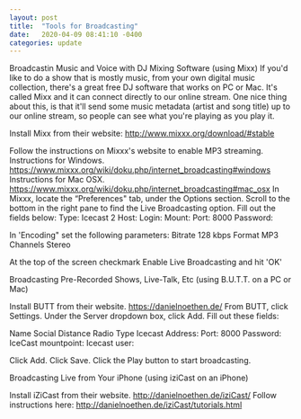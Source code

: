 ```yaml
---
layout: post
title:  "Tools for Broadcasting"
date:   2020-04-09 08:41:10 -0400
categories: update
---
```


Broadcastin Music and Voice with DJ Mixing Software (using Mixx)
If you'd like to do a show that is mostly music, from your own digital music collection, there's a great free DJ software that works on PC or Mac. It's called Mixx and it can connect directly to our online stream. One nice thing about this, is that it'll send some music metadata (artist and song title) up to our online stream, so people can see what you're playing as you play it.

Install Mixx from their website: http://www.mixxx.org/download/#stable

Follow the instructions on Mixxx's website to enable MP3 streaming.
Instructions for Windows. https://www.mixxx.org/wiki/doku.php/internet_broadcasting#windows
Instructions for Mac OSX. https://www.mixxx.org/wiki/doku.php/internet_broadcasting#mac_osx
In Mixxx, locate the “Preferences" tab, under the Options section. 
Scroll to the bottom in the right pane to find the Live Broadcasting option. 
Fill out the fields below:
Type: Icecast 2
Host: 
Login:
Mount:
Port: 8000
Password:

In 'Encoding" set the following parameters:
Bitrate	128 kbps
Format	MP3
Channels	Stereo

At the top of the screen checkmark Enable Live Broadcasting and hit 'OK' 


Broadcasting Pre-Recorded Shows, Live-Talk, Etc (using B.U.T.T. on a PC or Mac)

Install BUTT from their website. https://danielnoethen.de/
From BUTT, click Settings. 
Under the Server dropdown box, click Add. 
Fill out these fields: 

Name	Social Distance Radio
Type	Icecast
Address:
Port:	8000
Password:
IceCast mountpoint:
Icecast user:

Click Add. 
Click Save. 
Click the Play button to start broadcasting. 


Broadcasting Live from Your iPhone (using iziCast on an iPhone)

Install iZiCast from their website. http://danielnoethen.de/iziCast/
Follow instructions here: http://danielnoethen.de/iziCast/tutorials.html

